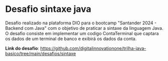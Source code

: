 # Desafio sintaxe java
Desafio realizado na plataforma DIO para o bootcamp "Santander 2024 - Backend com Java" com o objetivo de praticar a sintaxe da linguagem Java.
O desafio consiste em implementar um codigo ContaTerminal que captara os dados de um terminal de banco e exibirá os dados da conta.


**Link do desafio**: https://github.com/digitalinnovationone/trilha-java-basico/tree/main/desafios/sintaxe

